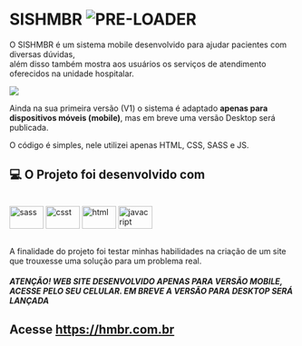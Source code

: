 # SISHMBR ![PRE-LOADER](https://user-images.githubusercontent.com/100080203/199073432-67d8c617-cf22-4e41-9bed-4118e6c45f49.png)

O SISHMBR é um sistema mobile desenvolvido para ajudar pacientes com diversas dúvidas, <br>
além disso também mostra aos usuários os serviços de atendimento oferecidos na unidade hospitalar.

<div>
  <img src="https://user-images.githubusercontent.com/100080203/199069083-2f827e8d-b6de-488e-b98a-aa38b237ea8b.png" />
</div>


Ainda na sua primeira versão (V1) o sistema é adaptado **apenas para dispositivos móveis (mobile)**, mas em breve uma versão Desktop será publicada.

O código é simples, nele utilizei apenas HTML, CSS, SASS e JS.
<br>
## 💻 O Projeto foi desenvolvido com
<br>
 <div>
  <img align="center" alt="sass" height="40" width="60" src="https://cdn.jsdelivr.net/gh/devicons/devicon/icons/sass/sass-original.svg" />
  <img align="center" alt="csst" height="40" width="60" src="https://cdn.jsdelivr.net/gh/devicons/devicon/icons/css3/css3-original.svg" />
  <img align="center" alt="html" height="40" width="60" src="https://cdn.jsdelivr.net/gh/devicons/devicon/icons/html5/html5-original.svg" />
  <img align="center" alt="javacript" height="40" width="60" src="https://cdn.jsdelivr.net/gh/devicons/devicon/icons/javascript/javascript-original.svg" />
</div>
<br>

A finalidade do projeto foi testar minhas habilidades na criação de um site que trouxesse uma solução para um problema real.
##### **ATENÇÃO! WEB SITE DESENVOLVIDO APENAS PARA VERSÃO MOBILE, ACESSE PELO SEU CELULAR. EM BREVE A VERSÃO PARA DESKTOP SERÁ LANÇADA**
## Acesse <https://hmbr.com.br>
